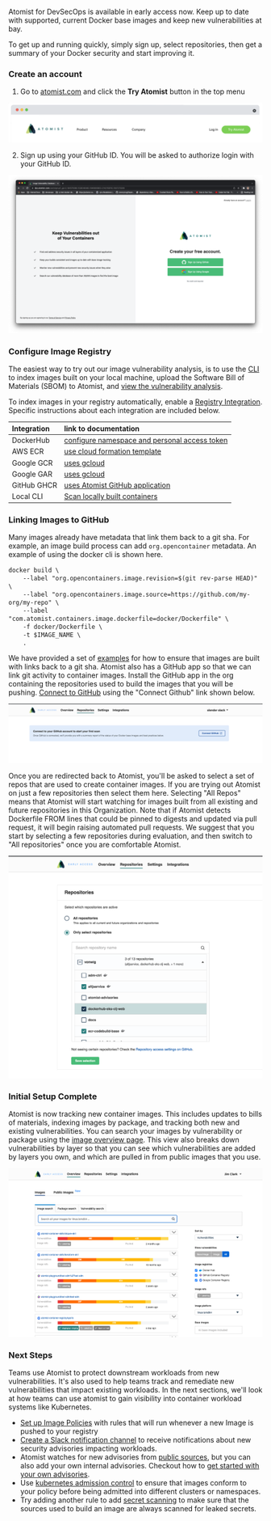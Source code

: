 Atomist for DevSecOps is available in early access now.
Keep up to date with supported, current Docker base images and keep new vulnerabilities at bay.

[early-access]: https://atomist.com/devsecops (Request early access)

To get up and running quickly, simply sign up, select repositories, then get a summary of your
Docker security and start improving it.

### Create an account

1. Go to [atomist.com](https://atomist.com) and click the **Try Atomist** button in the top menu

![Try Atomist button](img/getting-started/try-atomist.png)

2. Sign up using your GitHub ID. You will be asked to authorize login with your GitHub ID.

![Sign up](img/getting-started/sign-up.png)

### Configure Image Registry

The easiest way to try out our image vulnerability analysis, is to use the [CLI](integration/local.md) to index images built on your local machine, upload the
Software Bill of Materials (SBOM) to Atomist, and [view the vulnerability analysis](https://dso.atomist.com/r/auth/overview/images).

To index images in your registry automatically, enable a [Registry Integration](https://dso.atomist.com/r/auth/integrations).
Specific instructions about each integration are included below.

| Integration | link to documentation |
| :----       | :-----  |
| DockerHub   | [configure namespace and personal access token](integration/dockerhub.md) |
| AWS ECR     | [use cloud formation template](integration/ecr.md) |
| Google GCR  | [uses gcloud](integration/gcr.md) |
| Google GAR  | [uses gcloud](integration/gar.md) |
| GitHub GHCR | [uses Atomist GitHub application](integration/ghcr.md) |
| Local CLI   | [Scan locally built containers](integration/local.md) |

### Linking Images to GitHub

Many images already have metadata that link them back to a git sha.  For example, an image build process can add `org.opencontainer` metadata.  An example of using the docker cli is shown here.

```
docker build \
    --label "org.opencontainers.image.revision=$(git rev-parse HEAD)" \
    --label "org.opencontainers.image.source=https://github.com/my-org/my-repo" \
    --label "com.atomist.containers.image.dockerfile=docker/Dockerfile" \
    -f docker/Dockerfile \
    -t $IMAGE_NAME \
    .
```

We have provided a set of [examples](integration/linking-images.md) for how to ensure that images are built with links back to a git sha.  Atomist also has a GitHub app so that we can link git activity to container images.  Install the GitHub app in the org containing the repositories used to build the images that you will be pushing. [Connect to GitHub](https://dso.atomist.com/r/auth/repositories) using the "Connect Github" link shown below.

![Connect GitHub](img/getting-started/connect-github.png)

Once you are redirected back to Atomist, you'll be asked to select a set of repos that are used to create container images.  If you are trying out Atomist on just a few repositories then select them here.  Selecting "All Repos" means that Atomist will start watching for images built from all existing and future repositories in this Organization.  Note that if Atomist detects Dockerfile FROM lines that could be pinned to digests and updated via pull request, it will begin raising automated pull requests.  We suggest that you start by selecting a few repositories during evaluation, and then switch to "All repositories" once you are comfortable Atomist.

![activate-repos](img/getting-started/activate-repos.png)

### Initial Setup Complete

Atomist is now tracking new container images.  This includes updates to bills of materials, indexing images by package, and tracking both new and existing vulnerabilities.  You can search your images by vulnerability or package using the [image overview page](https://dso.atomist.com/r/auth/overview/images).  This view also breaks down vulnerabilities by layer so that you can see which vulnerabilities are added by layers you own, and which are pulled in from public images that you use.

![Overview](img/getting-started/overview.png)

### Next Steps

Teams use Atomist to protect downstream workloads from new vulnerabilities.  It's also used to help teams track and remediate new vulnerabilities that impact existing workloads.  In the next sections, we'll look at how teams can use atomist to gain visibility into container workload systems like Kubernetes.

* [Set up Image Policies](getting_started/checks.md) with rules that will run whenever a new Image is pushed to your registry
* [Create a Slack notification channel](integration/slack.md) to receive notifications about new security advisories impacting workloads.
* Atomist watches for new advisories from [public sources](getting_started/sources.md), but you can also add your own internal advisories.  Checkout how to [get started with your own advisories](getting_started/private-advisories.md).
* Use [kubernetes admission control](integration/kubernetes.md) to ensure that images conform to your policy before being admitted into different clusters or namespaces.
* Try adding another rule to add [secret scanning](getting_started/add-secret-scanner-check.md) to make sure that the sources used to build an image are always scanned for leaked secrets.
